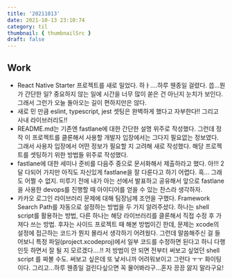 ```yaml
---
title: '20211013'
date: 2021-10-13 23:10:74
category: til
thumbnail: { thumbnailSrc }
draft: false
---
```


## Work

- React Native Starter 프로젝트를 새로 밀었다. 하ㅏ....하루 웬종일 걸렸다. 씁...뭔가 간단한 일? 중요하지 않는 일에 시간을 너무 많이 쏟은 건 아닌지 눈치가 보인다. 그래서 그런가 오늘 돌아오는 길이 편하지만은 않다.
- 새로 민 만큼 eslint, typescript, jest 셋팅은 완벽하게 했다고 자부한다!! 그리고 사내 라이브러리도!!
- README.md는 기존엔 fastlane에 대한 간단한 설명 위주로 작성했다. 그런데 정작 이 프로젝트를 클론해서 사용할 개발자 입장에서는 그다지 필요없는 정보였다. 그래서 사용자 입장에서 어떤 정보가 필요할 지 고려해 새로 작성했다. 해당 프로젝트를 셋팅하기 위한 방법들 위주로 작성했다.
- fastlane에 대한 세미나 준비를 다음주 중으로 문서화해서 제출하라고 했다. 아!!! 2달 다되어 가지만 아직도 자신있게 fastlane을 잘 다룬다고 하기 어렵다. 흑... 그래도 어쩔 수 없지. 미루기 전에 내가 아는 선에서 발표하고 공유해서 앞으로 fastlane을 사용한 devops를 진행할 때 아이디어를 얻을 수 있는 찬스라 생각하자.
- 카카오 로그인 라이브러리 문제에 대해 팀장님께 조언을 구했다. Framework Search Path를 자동으로 설정하는 방법을 두 가지 알려주셨다. 하나는 shell script를 활용하는 방법, 다른 하나는 해당 라이브러리를 클론해서 직접 수정 후 가져다 쓰는 방법. 후자는 사이드 프로젝트 때 해본 방법이긴 한데, 문제는 xcode의 설정에 접근하는 코드가 뭔지 몰라서 생각하기 어려웠다. 그런데 말씀해주신 걸 들어보니 특정 파일(project.xcodeproj)에서 일부 코드를 수정하면 된다고 하니 다행인듯 하면서 잘 될 지 모르겠다....!! 저 방법이 안 되면 전부터 써보고 싶었던 shell script 를 짜볼 수도. 써보고 싶은데 또 낯서니까 어려워보이고 그런다 ㅜㅜ 화이팅이다. 그리고...하루 웬종일 걸린다싶으면 꼭 물어봐라구...혼자 끙끙 앓지 말라구요!
